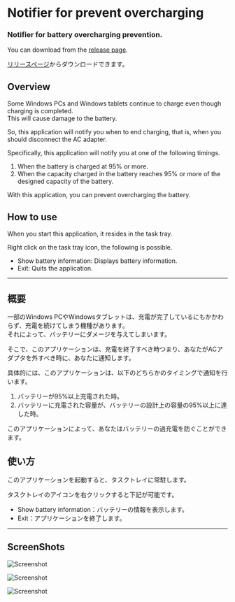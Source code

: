 # Notifier for prevent overcharging
### Notifier for battery overcharging prevention.

You can download from the [release page](https://github.com/t-miyake/NotifierForPreventOvercharging/releases).  

[リリースページ](https://github.com/t-miyake/NotifierForPreventOvercharging/releases)からダウンロードできます。  

## Overview

Some Windows PCs and Windows tablets continue to charge even though charging is completed.  
This will cause damage to the battery.  

So, this application will notify you when to end charging, that is, when you should disconnect the AC adapter.  

Specifically, this application will notify you at one of the following timings.  
  1. When the battery is charged at 95% or more.
  2. When the capacity charged in the battery reaches 95% or more of the designed capacity of the battery.  

With this application, you can prevent overcharging the battery.  

## How to use
When you start this application, it resides in the task tray.  

Right click on the task tray icon, the following is possible.  
  - Show battery information: Displays battery information. 
  - Exit: Quits the application.  


- - -

## 概要

一部のWindows PCやWindowsタブレットは、充電が完了しているにもかかわらず、充電を続けてしまう機種があります。  
それによって、バッテリーにダメージを与えてしまいます。   

そこで、このアプリケーションは、充電を終了すべき時つまり、あなたがACアダプタを外すべき時に、あなたに通知します。  

具体的には、このアプリケーションは、以下のどちらかのタイミングで通知を行います。    
  1. バッテリーが95%以上充電された時。  
  2. バッテリーに充電された容量が、バッテリーの設計上の容量の95%以上に達した時。  

このアプリケーションによって、あなたはバッテリーの過充電を防ぐことができます。  



## 使い方
このアプリケーションを起動すると、タスクトレイに常駐します。  

タスクトレイのアイコンを右クリックすると下記が可能です。  
  - Show battery information：バッテリーの情報を表示します。  
  - Exit：アプリケーションを終了します。  


- - -
## ScreenShots

![Screenshot](https://github.com/t-miyake/NotifierForPreventOvercharging/blob/master/Screenshots/Notify.png)   

![Screenshot](https://github.com/t-miyake/NotifierForPreventOvercharging/blob/master/Screenshots/BatteryInfo.png)  
  
![Screenshot](https://github.com/t-miyake/NotifierForPreventOvercharging/blob/master/Screenshots/TasktrayIcon.png)  
